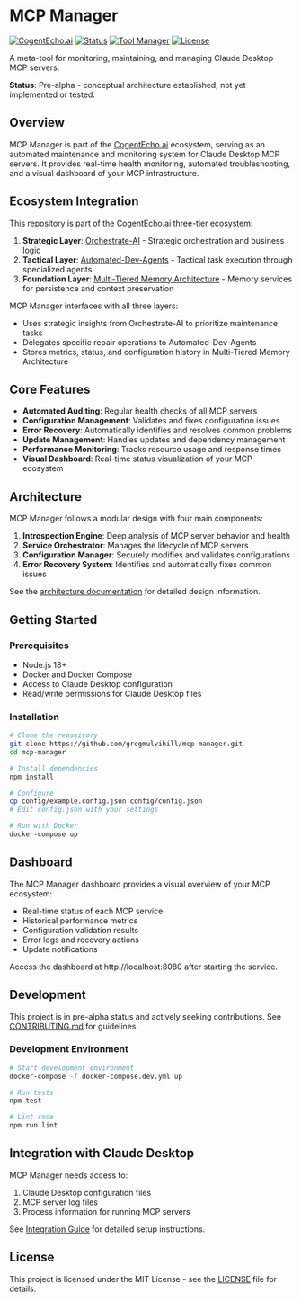 # MCP Manager

[![CogentEcho.ai](https://img.shields.io/badge/CogentEcho.ai-Ecosystem-blue)](https://github.com/topics/cogentecho-ai)
[![Status](https://img.shields.io/badge/Status-Pre--Alpha-orange)](https://github.com/gregmulvihill/mcp-manager)
[![Tool Manager](https://img.shields.io/badge/Type-Tool%20Manager-green)](https://github.com/gregmulvihill/mcp-manager)
[![License](https://img.shields.io/github/license/gregmulvihill/mcp-manager)](LICENSE)

A meta-tool for monitoring, maintaining, and managing Claude Desktop MCP servers.

**Status**: Pre-alpha - conceptual architecture established, not yet implemented or tested.

## Overview

MCP Manager is part of the [CogentEcho.ai](https://github.com/gregmulvihill/orchestrate-ai) ecosystem, serving as an automated maintenance and monitoring system for Claude Desktop MCP servers. It provides real-time health monitoring, automated troubleshooting, and a visual dashboard of your MCP infrastructure.

## Ecosystem Integration

This repository is part of the CogentEcho.ai three-tier ecosystem:

1. **Strategic Layer**: [Orchestrate-AI](https://github.com/gregmulvihill/orchestrate-ai) - Strategic orchestration and business logic
2. **Tactical Layer**: [Automated-Dev-Agents](https://github.com/gregmulvihill/automated-dev-agents) - Tactical task execution through specialized agents
3. **Foundation Layer**: [Multi-Tiered Memory Architecture](https://github.com/gregmulvihill/multi-tiered-memory-architecture) - Memory services for persistence and context preservation

MCP Manager interfaces with all three layers:
- Uses strategic insights from Orchestrate-AI to prioritize maintenance tasks
- Delegates specific repair operations to Automated-Dev-Agents
- Stores metrics, status, and configuration history in Multi-Tiered Memory Architecture

## Core Features

- **Automated Auditing**: Regular health checks of all MCP servers
- **Configuration Management**: Validates and fixes configuration issues
- **Error Recovery**: Automatically identifies and resolves common problems
- **Update Management**: Handles updates and dependency management
- **Performance Monitoring**: Tracks resource usage and response times
- **Visual Dashboard**: Real-time status visualization of your MCP ecosystem

## Architecture

MCP Manager follows a modular design with four main components:

1. **Introspection Engine**: Deep analysis of MCP server behavior and health
2. **Service Orchestrator**: Manages the lifecycle of MCP servers
3. **Configuration Manager**: Securely modifies and validates configurations
4. **Error Recovery System**: Identifies and automatically fixes common issues

See the [architecture documentation](docs/architecture/README.md) for detailed design information.

## Getting Started

### Prerequisites

- Node.js 18+
- Docker and Docker Compose
- Access to Claude Desktop configuration
- Read/write permissions for Claude Desktop files

### Installation

```bash
# Clone the repository
git clone https://github.com/gregmulvihill/mcp-manager.git
cd mcp-manager

# Install dependencies
npm install

# Configure
cp config/example.config.json config/config.json
# Edit config.json with your settings

# Run with Docker
docker-compose up
```

## Dashboard

The MCP Manager dashboard provides a visual overview of your MCP ecosystem:

- Real-time status of each MCP service
- Historical performance metrics
- Configuration validation results
- Error logs and recovery actions
- Update notifications

Access the dashboard at http://localhost:8080 after starting the service.

## Development

This project is in pre-alpha status and actively seeking contributions. See [CONTRIBUTING.md](CONTRIBUTING.md) for guidelines.

### Development Environment

```bash
# Start development environment
docker-compose -f docker-compose.dev.yml up

# Run tests
npm test

# Lint code
npm run lint
```

## Integration with Claude Desktop

MCP Manager needs access to:

1. Claude Desktop configuration files
2. MCP server log files
3. Process information for running MCP servers

See [Integration Guide](docs/integrations/claude-desktop.md) for detailed setup instructions.

## License

This project is licensed under the MIT License - see the [LICENSE](LICENSE) file for details.